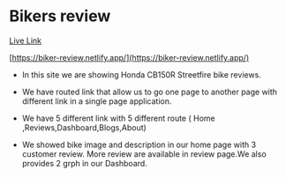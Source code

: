 # Bikers review

 [Live Link](https://biker-review.netlify.app/)



 [https://biker-review.netlify.app/](https://biker-review.netlify.app/)



- In this site we are showing Honda CB150R Streetfire bike reviews.

- We have routed link that allow us to go one page to another page with different link in a single page application.

- We have 5 different link with 5 different route ( Home ,Reviews,Dashboard,Blogs,About)

- We showed bike image and description in our home page with 3 customer review. More review are available in review page.We also provides 2 grph in our Dashboard.